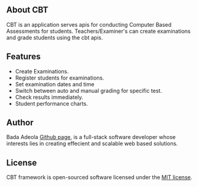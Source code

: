 ## About CBT

CBT is an application serves apis for conducting Computer Based Assessments for students. Teachers/Examiner's can create 
examinations and grade students using the cbt apis.

## Features


- Create Examinations.
- Register students for examinations.
- Set examination dates and time
- Switch between auto and manual grading for specific test.
- Check results immediately.
- Student performance charts.

## Author

Bada Adeola [Github page](https://github.com/codeDeeAi), is a full-stack software developer whose interests lies in creating
effecient and scalable web based solutions.

## License

CBT framework is open-sourced software licensed under the [MIT license](https://opensource.org/licenses/MIT).

